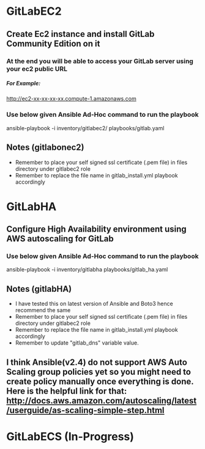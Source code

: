 # GitLabEC2

## Create Ec2 instance and install GitLab Community Edition on it

### At the end you will be able to access your GitLab server using your ec2 public URL

##### For Example: 
http://ec2-xx-xx-xx-xx.compute-1.amazonaws.com

### Use below given Ansible Ad-Hoc command to run the playbook
ansible-playbook -i inventory/gitlabec2/ playbooks/gitlab.yaml

## Notes (gitlabonec2)
 - Remember to place your self signed ssl certificate (.pem file) in files directory under gitlabec2 role
 - Remember to replace the file name in gitlab_install.yml playbook accordingly



# GitLabHA

## Configure High Availability environment using AWS autoscaling for GitLab

### Use below given Ansible Ad-Hoc command to run the playbook
ansible-playbook -i inventory/gitlabha playbooks/gitlab_ha.yaml

## Notes (gitlabHA)
 - I have tested this on latest version of Ansible and Boto3 hence recommend the same 
 - Remember to place your self signed ssl certificate (.pem file) in files directory under gitlabec2 role
 - Remember to replace the file name in gitlab_install.yml playbook accordingly
 - Remember to update "gitlab_dns" variable value.
## I think Ansible(v2.4) do not support AWS Auto Scaling group policies yet so you might need to create policy manually once everything is done. Here is the helpful link for that: http://docs.aws.amazon.com/autoscaling/latest/userguide/as-scaling-simple-step.html


# GitLabECS (In-Progress)
